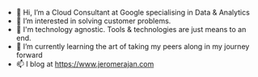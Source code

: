 - 👋 Hi, I’m a Cloud Consultant at Google specialising in Data & Analytics
- 👀 I’m interested in solving customer problems. 
- 💾 I'm technology agnostic. Tools & technologies are just means to an end.
- 🌱 I’m currently learning the art of taking my peers along in my journey forward
- 📫 I blog at https://www.jeromerajan.com

